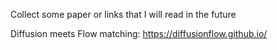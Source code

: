 Collect some paper or links that I will read in the future

Diffusion meets Flow matching: https://diffusionflow.github.io/

